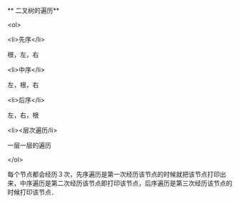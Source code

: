 ** 二叉树的遍历**

&lt;ol&gt;

&lt;li&gt;先序&lt;/li&gt;

根，左，右

&lt;li&gt;中序&lt;/li&gt;

左，根，右

&lt;li&gt;后序&lt;/li&gt;

左，右，根

&lt;li&gt;&lt;层次遍历/li&gt;

一层一层的遍历

&lt;/ol&gt;

每个节点都会经历３次，先序遍历是第一次经历该节点的时候就把该节点打印出来，中序遍历是第二次经历该节点即打印该节点，后序遍历是第三次经历该节点的时候打印该节点．


